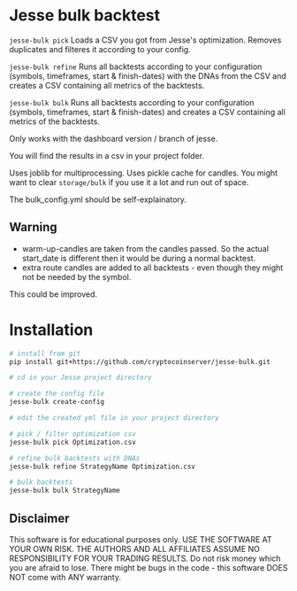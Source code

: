 # Jesse bulk backtest

`jesse-bulk pick`
Loads a CSV you got from Jesse's optimization. Removes duplicates and filteres it according to your config.

`jesse-bulk refine`
Runs all backtests according to your configuration (symbols, timeframes, start & finish-dates) with the DNAs from the CSV and creates a CSV containing all metrics of the backtests.

`jesse-bulk bulk`
Runs all backtests according to your configuration (symbols, timeframes, start & finish-dates) and creates a CSV containing all metrics of the backtests.

Only works with the dashboard version / branch of jesse.

You will find the results in a csv in your project folder. 

Uses joblib for multiprocessing. Uses pickle cache for candles. You might want to clear `storage/bulk` if you use it a lot and run out of space.

The bulk_config.yml should be self-explainatory.

## Warning
- warm-up-candles are taken from the candles passed. So the actual start_date is different then it would be during a normal backtest.
- extra route candles are added to all backtests - even though they might not be needed by the symbol. 

This could be improved.


# Installation

```sh
# install from git
pip install git+https://github.com/cryptocoinserver/jesse-bulk.git

# cd in your Jesse project directory

# create the config file
jesse-bulk create-config

# edit the created yml file in your project directory 

# pick / filter optimization csv
jesse-bulk pick Optimization.csv

# refine bulk backtests with DNAs
jesse-bulk refine StrategyName Optimization.csv

# bulk backtests
jesse-bulk bulk StrategyName 

```


## Disclaimer
This software is for educational purposes only. USE THE SOFTWARE AT YOUR OWN RISK. THE AUTHORS AND ALL AFFILIATES ASSUME NO RESPONSIBILITY FOR YOUR TRADING RESULTS. Do not risk money which you are afraid to lose. There might be bugs in the code - this software DOES NOT come with ANY warranty.

